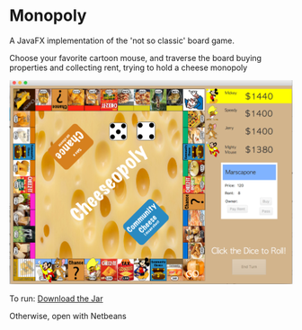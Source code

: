 # Monopoly


A JavaFX implementation of the 'not so classic' board game.

Choose your favorite cartoon mouse, and traverse the board buying properties and collecting rent, trying to hold a cheese monopoly

![Alt text](/screenshot.png?raw=true "The Board:")

To run: [Download the Jar](/Cheeseopoly.jar)

Otherwise, open with Netbeans
